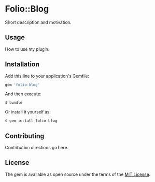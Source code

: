 # Folio::Blog
Short description and motivation.

## Usage
How to use my plugin.

## Installation
Add this line to your application's Gemfile:

```ruby
gem 'folio-blog'
```

And then execute:
```bash
$ bundle
```

Or install it yourself as:
```bash
$ gem install folio-blog
```

## Contributing
Contribution directions go here.

## License
The gem is available as open source under the terms of the [MIT License](https://opensource.org/licenses/MIT).
